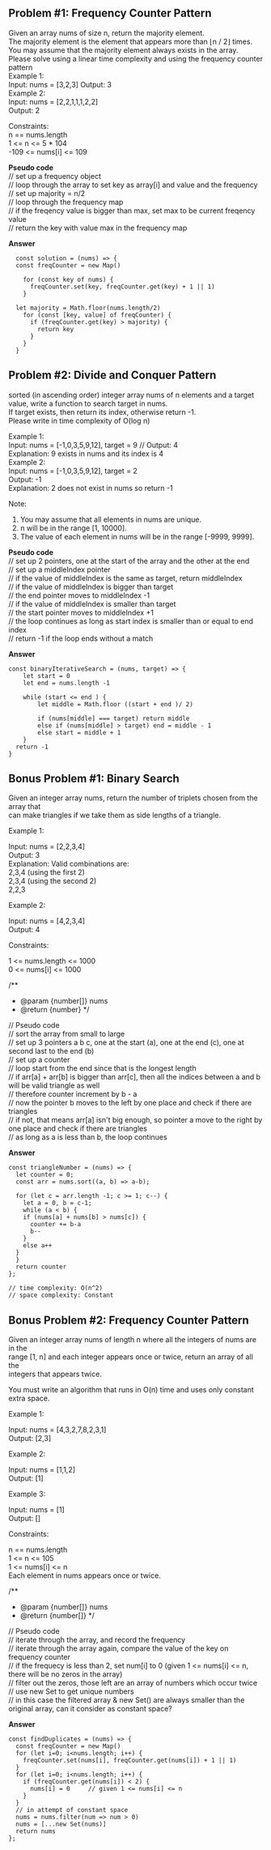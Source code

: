 ## Problem #1: Frequency Counter Pattern

Given an array nums of size n, return the majority element.  
The majority element is the element that appears more than ⌊n / 2⌋ times. You may assume that the majority element always exists in the array.  
Please solve using a linear time complexity and using the frequency counter pattern  
Example 1:  
Input: nums = [3,2,3] Output: 3  
Example 2:  
Input: nums = [2,2,1,1,1,2,2]  
Output: 2

Constraints:  
n == nums.length  
1 <= n <= 5 \* 104  
 -109 <= nums[i] <= 109

**Pseudo code**  
// set up a frequency object  
// loop through the array to set key as array[i] and value and the frequency  
// set up majority = n/2  
// loop through the frequency map  
// if the freqency value is bigger than max, set max to be current freqency value  
// return the key with value max in the frequency map

**Answer**

```
  const solution = (nums) => {
  const freqCounter = new Map()

    for (const key of nums) {
      freqCounter.set(key, freqCounter.get(key) + 1 || 1)
    }

  let majority = Math.floor(nums.length/2)
    for (const [key, value] of freqCounter) {
      if (freqCounter.get(key) > majority) {
        return key
      }
    }
  }

```

## Problem #2: Divide and Conquer Pattern

sorted (in ascending order) integer array nums of n elements and a target value, write a function to search target in nums.  
If target exists, then return its index, otherwise return -1.  
Please write in time complexity of O(log n)

Example 1:  
Input: nums = [-1,0,3,5,9,12], target = 9 // Output: 4  
Explanation: 9 exists in nums and its index is 4  
Example 2:  
Input: nums = [-1,0,3,5,9,12], target = 2  
Output: -1  
Explanation: 2 does not exist in nums so return -1

Note:

1. You may assume that all elements in nums are unique.
2. n will be in the range [1, 10000].
3. The value of each element in nums will be in the range [-9999, 9999].

**Pseudo code**  
// set up 2 pointers, one at the start of the array and the other at the end  
// set up a middleIndex pointer  
// if the value of middleIndex is the same as target, return middleIndex  
// if the value of middleIndex is bigger than target  
// the end pointer moves to middleIndex -1  
// if the value of middleIndex is smaller than target  
// the start pointer moves to middleIndex +1  
// the loop continues as long as start index is smaller than or equal to end index  
// return -1 if the loop ends without a match

**Answer**

```
const binaryIterativeSearch = (nums, target) => {
    let start = 0
    let end = nums.length -1

    while (start <= end ) {
        let middle = Math.floor ((start + end )/ 2)

        if (nums[middle] === target) return middle
        else if (nums[middle] > target) end = middle - 1
        else start = middle + 1
    }
  return -1
}

```

## Bonus Problem #1: Binary Search

Given an integer array nums, return the number of triplets chosen from the array that  
can make triangles if we take them as side lengths of a triangle.

Example 1:

Input: nums = [2,2,3,4]  
Output: 3  
Explanation: Valid combinations are:  
2,3,4 (using the first 2)  
2,3,4 (using the second 2)  
2,2,3

Example 2:

Input: nums = [4,2,3,4]  
Output: 4

Constraints:

1 <= nums.length <= 1000  
0 <= nums[i] <= 1000

/\*\*

- @param {number[]} nums
- @return {number}
  \*/

// Pseudo code  
// sort the array from small to large  
// set up 3 pointers a b c, one at the start (a), one at the end (c), one at second last to the end (b)  
// set up a counter  
// loop start from the end since that is the longest length  
// if arr[a] + arr[b] is bigger than arr[c], then all the indices between a and b will be valid triangle as well  
// therefore counter increment by b - a  
// now the pointer b moves to the left by one place and check if there are triangles  
// if not, that means arr[a] isn't big enough, so pointer a move to the right by one place and check if there are triangles  
// as long as a is less than b, the loop continues

**Answer**

```
const triangleNumber = (nums) => {
  let counter = 0;
  const arr = nums.sort((a, b) => a-b);

  for (let c = arr.length -1; c >= 1; c--) {
    let a = 0, b = c-1;
    while (a < b) {
    if (nums[a] + nums[b] > nums[c]) {
      counter += b-a
      b--
    }
    else a++
  }
  }
  return counter
};

// time complexity: O(n^2)
// space complexity: Constant
```

## Bonus Problem #2: Frequency Counter Pattern

Given an integer array nums of length n where all the integers of nums are in the  
range [1, n] and each integer appears once or twice, return an array of all the  
integers that appears twice.

You must write an algorithm that runs in O(n) time and uses only constant extra space.

Example 1:

Input: nums = [4,3,2,7,8,2,3,1]  
Output: [2,3]

Example 2:

Input: nums = [1,1,2]  
Output: [1]

Example 3:

Input: nums = [1]  
Output: []

Constraints:

n == nums.length  
1 <= n <= 105  
1 <= nums[i] <= n  
Each element in nums appears once or twice.

/\*\*

- @param {number[]} nums
- @return {number[]}
  \*/

// Pseudo code  
// iterate through the array, and record the frequency  
// iterate through the array again, compare the value of the key on frequency counter  
// if the frequecy is less than 2, set num[i] to 0 (given 1 <= nums[i] <= n, there will be no zeros in the array)  
// filter out the zeros, those left are an array of numbers which occur twice  
// use new Set to get unique numbers  
// in this case the filtered array & new Set() are always smaller than the original array, can it consider as constant space?

**Answer**

```
const findDuplicates = (nums) => {
  const freqCounter = new Map()
  for (let i=0; i<nums.length; i++) {
    freqCounter.set(nums[i], freqCounter.get(nums[i]) + 1 || 1)
  }
  for (let i=0; i<nums.length; i++) {
    if (freqCounter.get(nums[i]) < 2) {
      nums[i] = 0     // given 1 <= nums[i] <= n
    }
  }
  // in attempt of constant space
  nums = nums.filter(num => num > 0)
  nums = [...new Set(nums)]
  return nums
};
```
